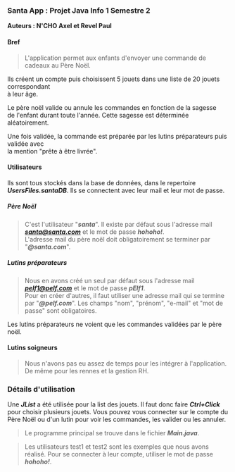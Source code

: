 ### Santa App : Projet Java Info 1 Semestre 2 ###

**Auteurs : N'CHO Axel et Revel Paul**

#### Bref ####

>L'application permet aux enfants d'envoyer une commande de cadeaux au Père Noël.  

Ils créent un compte puis choisissent 5 jouets dans une liste de 20 jouets correspondant  
à leur âge.

Le père noël valide ou annule les commandes en fonction de la sagesse  
de l'enfant durant toute l'année. Cette sagesse est déterminée aléatoirement.

Une fois validée, la commande est préparée par les lutins préparateurs puis validée avec  
la mention "prête à être livrée".  

#### Utilisateurs ####

Ils sont tous stockés dans la base de données, dans le repertoire ***UsersFiles.santaDB***. Ils se connectent avec leur mail et leur mot de passe.

##### Père Noël #####

>C'est l'utilisateur "***santa***". Il existe par défaut sous l'adresse mail ***santa@santa.com*** et le mot de passe ***hohoho!***.  
> L'adresse mail du père noël doit obligatoirement se terminer par "***@santa.com***".

##### Lutins préparateurs #####

>Nous en avons créé un seul par défaut sous l'adresse mail ***pelf1@pelf.com*** et le mot de passe ***pElf1***.  
> Pour en créer d'autres, il faut utiliser une adresse mail qui se termine par "***@pelf.com***". Les champs "nom", "prénom", "e-mail" et "mot de passe" sont obligatoires.

Les lutins préparateurs ne voient que les commandes validées par le père noël.

#### Lutins soigneurs ####

>Nous n'avons pas eu assez de temps pour les intégrer à l'application. De même pour les rennes et la gestion RH.

### Détails d'utilisation ###

Une ***JList*** a été utilisée pour la list des jouets. Il faut donc faire ***Ctrl+Click*** pour choisir plusieurs jouets.
Vous pouvez vous connecter sur le compte du Père Noël ou d'un lutin pour voir les commandes, les valider ou les annuler.

>Le programme principal se trouve dans le fichier ***Main.java***.

>Les utilisateurs test1 et test2 sont les exemples que nous avons réalisé.
> Pour se connecter à leur compte, utiliser le mot de passe ***hohoho!***.

